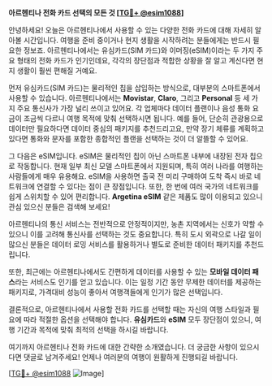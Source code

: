 **아르헨티나 전화 카드 선택의 모든 것 [[TG💪+ @esim1088](https://t.me/s/esim1088)]**

안녕하세요! 오늘은 아르헨티나에서 사용할 수 있는 다양한 전화 카드에 대해 자세히 알아볼 시간입니다. 여행을 준비 중이거나 현지 생활을 시작하려는 분들에게는 반드시 필요한 정보죠. 아르헨티나에서는 유심카드(SIM 카드)와 이머징(eSIM)이라는 두 가지 주요 형태의 전화 카드가 인기인데요, 각각의 장단점과 적합한 상황을 잘 알고 계신다면 현지 생활이 훨씬 편해질 거예요.

먼저 유심카드(SIM 카드)는 물리적인 칩을 삽입하는 방식으로, 대부분의 스마트폰에서 사용할 수 있습니다. 아르헨티나에서는 **Movistar**, **Claro**, 그리고 **Personal** 등 세 가지 주요 통신사가 가장 널리 쓰이고 있어요. 각 업체마다 데이터 플랜이나 음성 통화 요금이 조금씩 다르니 여행 목적에 맞춰 선택하시면 됩니다. 예를 들어, 단순히 관광용으로 데이터만 필요하다면 데이터 중심의 패키지를 추천드리고요, 만약 장기 체류를 계획하고 있다면 통화와 문자를 포함한 종합적인 플랜을 선택하는 것이 더 알뜰할 수 있어요.

그 다음은 eSIM입니다. eSIM은 물리적인 칩이 아닌 스마트폰 내부에 내장된 전자 칩으로 작동합니다. 현재 일부 최신 모델 스마트폰에서 지원되며, 특히 여러 나라를 여행하는 사람들에게 매우 유용해요. eSIM을 사용하면 출국 전 미리 구매하여 도착 즉시 바로 네트워크에 연결할 수 있다는 점이 큰 장점입니다. 또한, 한 번에 여러 국가의 네트워크를 쉽게 스위치할 수 있어 편리합니다. **Argetina eSIM** 같은 제품도 많이 이용되고 있으니 관심 있으신 분들은 검색해 보세요!

아르헨티나의 통신 서비스는 전반적으로 안정적이지만, 농촌 지역에서는 신호가 약할 수 있으니 이를 고려해 통신사를 선택하는 것도 중요합니다. 특히 도시 외곽으로 나갈 일이 많으신 분들은 데이터 로밍 서비스를 활용하거나 별도로 준비한 데이터 패키지를 추천드립니다.

또한, 최근에는 아르헨티나에서도 간편하게 데이터를 사용할 수 있는 **모바일 데이터 패스**라는 서비스도 인기를 얻고 있습니다. 이는 일정 기간 동안 무제한 데이터를 제공하는 패키지로, 가격대비 성능이 좋아서 여행객들에게 인기가 많은 선택입니다.

결론적으로, 아르헨티나에서 사용할 전화 카드를 선택할 때는 자신의 여행 스타일과 필요에 따라 적절한 옵션을 선택해야 합니다. **유심카드**와 **eSIM** 모두 장단점이 있으니, 여행 기간과 목적에 맞춰 최적의 선택을 하시길 바랍니다.

여기까지 아르헨티나 전화 카드에 대한 간략한 소개였습니다. 더 궁금한 사항이 있으시다면 댓글로 남겨주세요! 언제나 여러분의 여행이 원활하게 진행되길 바랍니다. 

[[TG💪+ @esim1088](https://t.me/s/esim1088) ![Image](https://i.postimg.cc/Y0z9fWf4/image.png)]